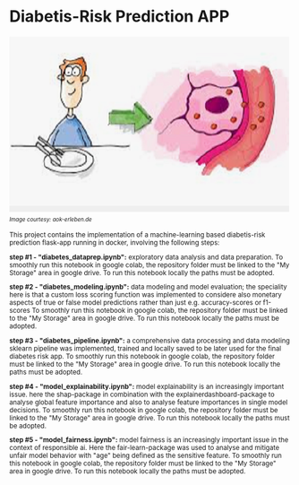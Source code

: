 # Diabetis-Risk Prediction APP

![diabetis_image](diabetis_image.png) <small><small>\
*Image courtesy: aok-erleben.de*</small>

This project contains the implementation of a machine-learning based diabetis-risk prediction flask-app running in docker, involving the following steps:

**step #1 - "diabetes_dataprep.ipynb":** exploratory data analysis and data preparation. To smoothly run this notebook in google colab, the repository folder must be linked to the "My Storage" area in google drive. To run this notebook locally the paths must be adopted.

**step #2 - "diabetes_modeling.ipynb":** data modeling and model evaluation; the speciality here is that a custom loss scoring function was implemented to considere also monetary aspects of true or false model predictions rather than just e.g. accuracy-scores or f1-scores To smoothly run this notebook in google colab, the repository folder must be linked to the "My Storage" area in google drive. To run this notebook locally the paths must be adopted.

**step #3 - "diabetes_pipeline.ipynb":** a comprehensive data processing and data modeling sklearn pipeline was implemented, trained and locally saved to be later used for the final diabetes risk app. To smoothly run this notebook in google colab, the repository folder must be linked to the "My Storage" area in google drive. To run this notebook locally the paths must be adopted.

**step #4 - "model_explainability.ipynb":** model explainability is an increasingly important issue. here the shap-package in combination with the explainerdashboard-package to analyse global feature importance and also to analyse feature importances in single model decisions. To smoothly run this notebook in google colab, the repository folder must be linked to the "My Storage" area in google drive. To run this notebook locally the paths must be adopted.

**step #5 - "model_fairness.ipynb":** model fairness is an increasingly important issue in the context of responsible ai. Here the fair-learn-package was used to analyse and mitigate unfair model behavior with "age" being defined as the sensitive feature. To smoothly run this notebook in google colab, the repository folder must be linked to the "My Storage" area in google drive. To run this notebook locally the paths must be adopted.